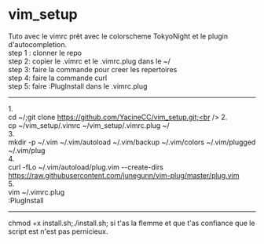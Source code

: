 # vim_setup
Tuto avec le vimrc prêt avec le colorscheme TokyoNight et le plugin d'autocompletion.<br />
step 1 : clonner le repo<br />
step 2: copier le .vimrc et le .vimrc.plug dans le ~/<br />
step 3: faire la commande pour creer les repertoires<br />
step 4: faire la commande curl<br />
step 5: faire :PlugInstall dans le .vimrc.plug<br />
______________________________________________________________________________________________________________________________
1.<br />
cd ~/;git clone https://github.com/YacineCC/vim_setup.git;<br />
2.<br />
cp ~/vim_setup/.vimrc ~/vim_setup/.vimrc.plug ~/<br />
3.<br />
mkdir -p ~/.vim ~/.vim/autoload ~/.vim/backup ~/.vim/colors ~/.vim/plugged ~/.vim/plug<br />
4.<br />
curl -fLo ~/.vim/autoload/plug.vim --create-dirs https://raw.githubusercontent.com/junegunn/vim-plug/master/plug.vim<br />
5.<br />
vim ~/.vimrc.plug<br />
:PlugInstall<br />
_______________________________________________________________________________________________________________________________
chmod +x install.sh;./install.sh; si t'as la flemme et que t'as confiance que le script est n'est pas pernicieux.
